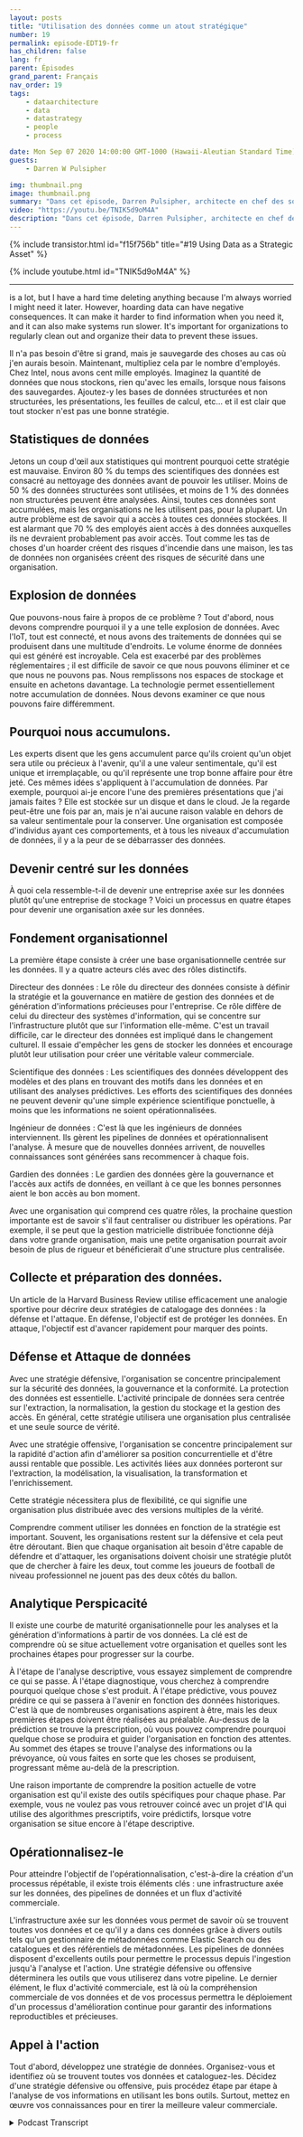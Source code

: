 ```yaml
---
layout: posts
title: "Utilisation des données comme un atout stratégique"
number: 19
permalink: episode-EDT19-fr
has_children: false
lang: fr
parent: Épisodes
grand_parent: Français
nav_order: 19
tags:
    - dataarchitecture
    - data
    - datastrategy
    - people
    - process

date: Mon Sep 07 2020 14:00:00 GMT-1000 (Hawaii-Aleutian Standard Time)
guests:
    - Darren W Pulsipher

img: thumbnail.png
image: thumbnail.png
summary: "Dans cet épisode, Darren Pulsipher, architecte en chef des solutions chez Intel pour le secteur public, explore comment les organisations peuvent passer d'une simple accumulation de données à leur utilisation en tant qu'actif stratégique."
video: "https://youtu.be/TNIK5d9oM4A"
description: "Dans cet épisode, Darren Pulsipher, architecte en chef des solutions chez Intel pour le secteur public, explore comment les organisations peuvent passer d'une simple accumulation de données à leur utilisation en tant qu'actif stratégique."
---
```


<div>
{% include transistor.html id="f15f756b" title="#19 Using Data as a Strategic Asset" %}

{% include youtube.html id="TNIK5d9oM4A" %}
</div>

---

is a lot, but I have a hard time deleting anything because I'm always worried I might need it later. However, hoarding data can have negative consequences. It can make it harder to find information when you need it, and it can also make systems run slower. It's important for organizations to regularly clean out and organize their data to prevent these issues.

Il n'a pas besoin d'être si grand, mais je sauvegarde des choses au cas où j'en aurais besoin. Maintenant, multipliez cela par le nombre d'employés. Chez Intel, nous avons cent mille employés. Imaginez la quantité de données que nous stockons, rien qu'avec les emails, lorsque nous faisons des sauvegardes. Ajoutez-y les bases de données structurées et non structurées, les présentations, les feuilles de calcul, etc... et il est clair que tout stocker n'est pas une bonne stratégie.

## Statistiques de données

Jetons un coup d'œil aux statistiques qui montrent pourquoi cette stratégie est mauvaise. Environ 80 % du temps des scientifiques des données est consacré au nettoyage des données avant de pouvoir les utiliser. Moins de 50 % des données structurées sont utilisées, et moins de 1 % des données non structurées peuvent être analysées. Ainsi, toutes ces données sont accumulées, mais les organisations ne les utilisent pas, pour la plupart. Un autre problème est de savoir qui a accès à toutes ces données stockées. Il est alarmant que 70 % des employés aient accès à des données auxquelles ils ne devraient probablement pas avoir accès. Tout comme les tas de choses d'un hoarder créent des risques d'incendie dans une maison, les tas de données non organisées créent des risques de sécurité dans une organisation.

## Explosion de données

Que pouvons-nous faire à propos de ce problème ? Tout d'abord, nous devons comprendre pourquoi il y a une telle explosion de données. Avec l'IoT, tout est connecté, et nous avons des traitements de données qui se produisent dans une multitude d'endroits. Le volume énorme de données qui est généré est incroyable. Cela est exacerbé par des problèmes réglementaires ; il est difficile de savoir ce que nous pouvons éliminer et ce que nous ne pouvons pas. Nous remplissons nos espaces de stockage et ensuite en achetons davantage. La technologie permet essentiellement notre accumulation de données. Nous devons examiner ce que nous pouvons faire différemment.

## Pourquoi nous accumulons.

Les experts disent que les gens accumulent parce qu'ils croient qu'un objet sera utile ou précieux à l'avenir, qu'il a une valeur sentimentale, qu'il est unique et irremplaçable, ou qu'il représente une trop bonne affaire pour être jeté. Ces mêmes idées s'appliquent à l'accumulation de données. Par exemple, pourquoi ai-je encore l'une des premières présentations que j'ai jamais faites ? Elle est stockée sur un disque et dans le cloud. Je la regarde peut-être une fois par an, mais je n'ai aucune raison valable en dehors de sa valeur sentimentale pour la conserver. Une organisation est composée d'individus ayant ces comportements, et à tous les niveaux d'accumulation de données, il y a la peur de se débarrasser des données.

## Devenir centré sur les données

À quoi cela ressemble-t-il de devenir une entreprise axée sur les données plutôt qu'une entreprise de stockage ? Voici un processus en quatre étapes pour devenir une organisation axée sur les données.

## Fondement organisationnel

La première étape consiste à créer une base organisationnelle centrée sur les données. Il y a quatre acteurs clés avec des rôles distinctifs.

Directeur des données : Le rôle du directeur des données consiste à définir la stratégie et la gouvernance en matière de gestion des données et de génération d'informations précieuses pour l'entreprise. Ce rôle diffère de celui du directeur des systèmes d'information, qui se concentre sur l'infrastructure plutôt que sur l'information elle-même. C'est un travail difficile, car le directeur des données est impliqué dans le changement culturel. Il essaie d'empêcher les gens de stocker les données et encourage plutôt leur utilisation pour créer une véritable valeur commerciale.

Scientifique des données : Les scientifiques des données développent des modèles et des plans en trouvant des motifs dans les données et en utilisant des analyses prédictives. Les efforts des scientifiques des données ne peuvent devenir qu'une simple expérience scientifique ponctuelle, à moins que les informations ne soient opérationnalisées.

Ingénieur de données : C'est là que les ingénieurs de données interviennent. Ils gèrent les pipelines de données et opérationnalisent l'analyse. À mesure que de nouvelles données arrivent, de nouvelles connaissances sont générées sans recommencer à chaque fois.

Gardien des données : Le gardien des données gère la gouvernance et l'accès aux actifs de données, en veillant à ce que les bonnes personnes aient le bon accès au bon moment.

Avec une organisation qui comprend ces quatre rôles, la prochaine question importante est de savoir s'il faut centraliser ou distribuer les opérations. Par exemple, il se peut que la gestion matricielle distribuée fonctionne déjà dans votre grande organisation, mais une petite organisation pourrait avoir besoin de plus de rigueur et bénéficierait d'une structure plus centralisée.

## Collecte et préparation des données.

Un article de la Harvard Business Review utilise efficacement une analogie sportive pour décrire deux stratégies de catalogage des données : la défense et l'attaque. En défense, l'objectif est de protéger les données. En attaque, l'objectif est d'avancer rapidement pour marquer des points.

## Défense et Attaque de données

Avec une stratégie défensive, l'organisation se concentre principalement sur la sécurité des données, la gouvernance et la conformité. La protection des données est essentielle. L'activité principale de données sera centrée sur l'extraction, la normalisation, la gestion du stockage et la gestion des accès. En général, cette stratégie utilisera une organisation plus centralisée et une seule source de vérité.

Avec une stratégie offensive, l'organisation se concentre principalement sur la rapidité d'action afin d'améliorer sa position concurrentielle et d'être aussi rentable que possible. Les activités liées aux données porteront sur l'extraction, la modélisation, la visualisation, la transformation et l'enrichissement.

Cette stratégie nécessitera plus de flexibilité, ce qui signifie une organisation plus distribuée avec des versions multiples de la vérité.

Comprendre comment utiliser les données en fonction de la stratégie est important. Souvent, les organisations restent sur la défensive et cela peut être déroutant. Bien que chaque organisation ait besoin d'être capable de défendre et d'attaquer, les organisations doivent choisir une stratégie plutôt que de chercher à faire les deux, tout comme les joueurs de football de niveau professionnel ne jouent pas des deux côtés du ballon.

## Analytique Perspicacité

Il existe une courbe de maturité organisationnelle pour les analyses et la génération d'informations à partir de vos données. La clé est de comprendre où se situe actuellement votre organisation et quelles sont les prochaines étapes pour progresser sur la courbe.

À l'étape de l'analyse descriptive, vous essayez simplement de comprendre ce qui se passe. À l'étape diagnostique, vous cherchez à comprendre pourquoi quelque chose s'est produit. À l'étape prédictive, vous pouvez prédire ce qui se passera à l'avenir en fonction des données historiques. C'est là que de nombreuses organisations aspirent à être, mais les deux premières étapes doivent être réalisées au préalable. Au-dessus de la prédiction se trouve la prescription, où vous pouvez comprendre pourquoi quelque chose se produira et guider l'organisation en fonction des attentes. Au sommet des étapes se trouve l'analyse des informations ou la prévoyance, où vous faites en sorte que les choses se produisent, progressant même au-delà de la prescription.

Une raison importante de comprendre la position actuelle de votre organisation est qu'il existe des outils spécifiques pour chaque phase. Par exemple, vous ne voulez pas vous retrouver coincé avec un projet d'IA qui utilise des algorithmes prescriptifs, voire prédictifs, lorsque votre organisation se situe encore à l'étape descriptive.

## Opérationnalisez-le

Pour atteindre l'objectif de l'opérationnalisation, c'est-à-dire la création d'un processus répétable, il existe trois éléments clés : une infrastructure axée sur les données, des pipelines de données et un flux d'activité commerciale.

L'infrastructure axée sur les données vous permet de savoir où se trouvent toutes vos données et ce qu'il y a dans ces données grâce à divers outils tels qu'un gestionnaire de métadonnées comme Elastic Search ou des catalogues et des référentiels de métadonnées. Les pipelines de données disposent d'excellents outils pour permettre le processus depuis l'ingestion jusqu'à l'analyse et l'action. Une stratégie défensive ou offensive déterminera les outils que vous utiliserez dans votre pipeline. Le dernier élément, le flux d'activité commerciale, est là où la compréhension commerciale de vos données et de vos processus permettra le déploiement d'un processus d'amélioration continue pour garantir des informations reproductibles et précieuses.

## Appel à l'action

Tout d'abord, développez une stratégie de données. Organisez-vous et identifiez où se trouvent toutes vos données et cataloguez-les. Décidez d'une stratégie défensive ou offensive, puis procédez étape par étape à l'analyse de vos informations en utilisant les bons outils. Surtout, mettez en œuvre vos connaissances pour en tirer la meilleure valeur commerciale.



<details>
<summary> Podcast Transcript </summary>

<p></p>

</details>
